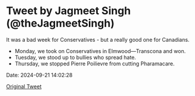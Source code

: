 # Tweet by Jagmeet Singh (@theJagmeetSingh)

It was a bad week for Conservatives - but a really good one for Canadians.

- Monday, we took on Conservatives in Elmwood—Transcona and won. 
- Tuesday, we stood up to bullies who spread hate.
- Thursday, we stopped Pierre Poilievre from cutting Pharamacare.

Date: 2024-09-21 14:02:28

[Original Tweet](https://x.com/theJagmeetSingh/status/1837492595607409150)
